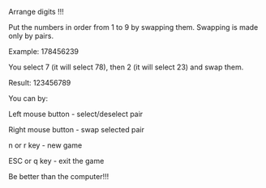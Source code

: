   Arrange digits !!!

Put the numbers in order from 1 to 9 by swapping them.
Swapping is made only by pairs.

  Example: 178456239

You select 7 (it will select 78), then 2 (it will select 23) and swap them.

  Result: 123456789

  You can by:
  
  Left mouse button - select/deselect pair
  
  Right mouse button - swap selected pair
  
  n or r key - new game
  
  ESC or q key - exit the game

Be better than the computer!!!
